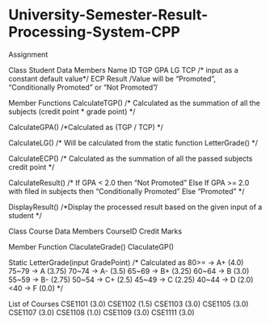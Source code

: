 # University-Semester-Result-Processing-System-CPP
Assignment 


Class Student
Data Members
Name
ID
TGP
GPA
LG
TCP /* input as a constant default value*/
ECP
Result /Value will be “Promoted”, “Conditionally Promoted” or “Not Promoted”/

Member Functions
CalculateTGP()
/* Calculated as the summation of all the subjects (credit point * grade point) */

CalculateGPA()
/*Calculated as (TGP / TCP) */

CalculateLG()
/* Will be calculated from the static function LetterGrade() */

CalculateECP()
/* Calculated as the summation of all the passed subjects credit point */

CalculateResult()
/*
If GPA < 2.0 then “Not Promoted”
Else If GPA >= 2.0 with filed in subjects then “Conditionally Promoted”
Else “Promoted”
*/

DisplayResult()
/*Display the processed result based on the given input of a student */

Class Course
Data Members
CourseID
Credit
Marks

Member Function
ClaculateGrade()
ClaculateGP()

Static LetterGrade(input GradePoint)
/* Calculated as
80>= -> A+ (4.0)
75~79 -> A (3.75)
70~74 -> A- (3.5)
65~69 -> B+ (3.25)
60~64 -> B (3.0)
55~59 -> B- (2.75)
50~54 -> C+ (2.5)
45~49 -> C (2.25)
40~44 -> D (2.0)
<40 -> F (0.0)
*/

List of Courses
CSE1101 (3.0)
CSE1102 (1.5)
CSE1103 (3.0)
CSE1105 (3.0)
CSE1107 (3.0)
CSE1108 (1.0)
CSE1109 (3.0)
CSE1111 (3.0)
